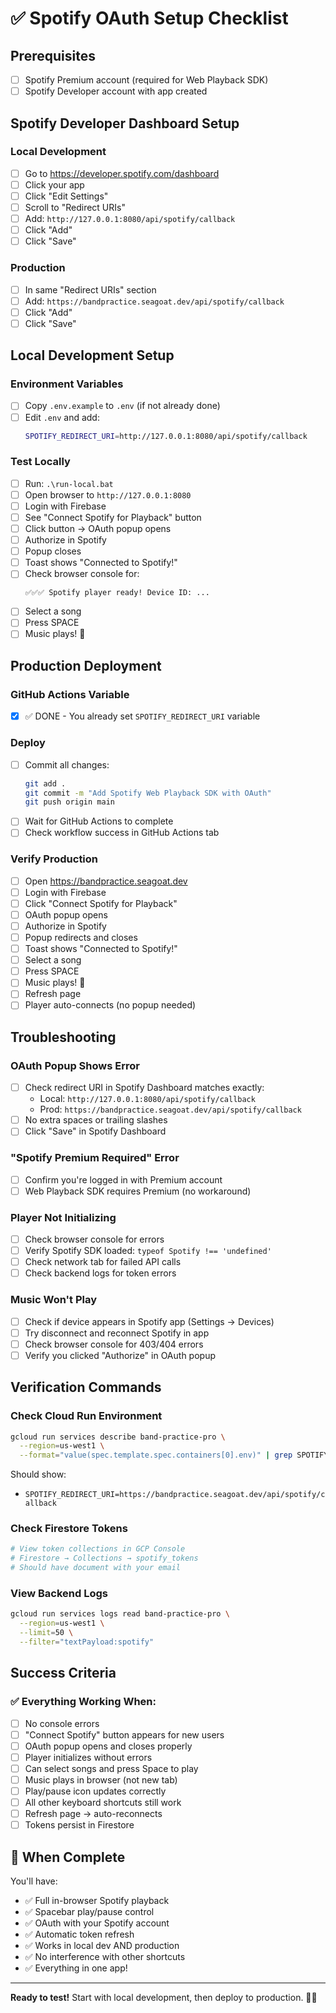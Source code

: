 # ✅ Spotify OAuth Setup Checklist

## Prerequisites

- [ ] Spotify Premium account (required for Web Playback SDK)
- [ ] Spotify Developer account with app created

## Spotify Developer Dashboard Setup

### Local Development

- [ ] Go to https://developer.spotify.com/dashboard
- [ ] Click your app
- [ ] Click "Edit Settings"
- [ ] Scroll to "Redirect URIs"
- [ ] Add: `http://127.0.0.1:8080/api/spotify/callback`
- [ ] Click "Add"
- [ ] Click "Save"

### Production

- [ ] In same "Redirect URIs" section
- [ ] Add: `https://bandpractice.seagoat.dev/api/spotify/callback`
- [ ] Click "Add"
- [ ] Click "Save"

## Local Development Setup

### Environment Variables

- [ ] Copy `.env.example` to `.env` (if not already done)
- [ ] Edit `.env` and add:
  ```bash
  SPOTIFY_REDIRECT_URI=http://127.0.0.1:8080/api/spotify/callback
  ```

### Test Locally

- [ ] Run: `.\run-local.bat`
- [ ] Open browser to `http://127.0.0.1:8080`
- [ ] Login with Firebase
- [ ] See "Connect Spotify for Playback" button
- [ ] Click button → OAuth popup opens
- [ ] Authorize in Spotify
- [ ] Popup closes
- [ ] Toast shows "Connected to Spotify!"
- [ ] Check browser console for:
  ```
  ✅✅✅ Spotify player ready! Device ID: ...
  ```
- [ ] Select a song
- [ ] Press SPACE
- [ ] Music plays! 🎵

## Production Deployment

### GitHub Actions Variable

- [x] ✅ DONE - You already set `SPOTIFY_REDIRECT_URI` variable

### Deploy

- [ ] Commit all changes:
  ```bash
  git add .
  git commit -m "Add Spotify Web Playback SDK with OAuth"
  git push origin main
  ```
- [ ] Wait for GitHub Actions to complete
- [ ] Check workflow success in GitHub Actions tab

### Verify Production

- [ ] Open https://bandpractice.seagoat.dev
- [ ] Login with Firebase
- [ ] Click "Connect Spotify for Playback"
- [ ] OAuth popup opens
- [ ] Authorize in Spotify
- [ ] Popup redirects and closes
- [ ] Toast shows "Connected to Spotify!"
- [ ] Select a song
- [ ] Press SPACE
- [ ] Music plays! 🎵
- [ ] Refresh page
- [ ] Player auto-connects (no popup needed)

## Troubleshooting

### OAuth Popup Shows Error

- [ ] Check redirect URI in Spotify Dashboard matches exactly:
  - Local: `http://127.0.0.1:8080/api/spotify/callback`
  - Prod: `https://bandpractice.seagoat.dev/api/spotify/callback`
- [ ] No extra spaces or trailing slashes
- [ ] Click "Save" in Spotify Dashboard

### "Spotify Premium Required" Error

- [ ] Confirm you're logged in with Premium account
- [ ] Web Playback SDK requires Premium (no workaround)

### Player Not Initializing

- [ ] Check browser console for errors
- [ ] Verify Spotify SDK loaded: `typeof Spotify !== 'undefined'`
- [ ] Check network tab for failed API calls
- [ ] Check backend logs for token errors

### Music Won't Play

- [ ] Check if device appears in Spotify app (Settings → Devices)
- [ ] Try disconnect and reconnect Spotify in app
- [ ] Check browser console for 403/404 errors
- [ ] Verify you clicked "Authorize" in OAuth popup

## Verification Commands

### Check Cloud Run Environment

```bash
gcloud run services describe band-practice-pro \
  --region=us-west1 \
  --format="value(spec.template.spec.containers[0].env)" | grep SPOTIFY
```

Should show:

- `SPOTIFY_REDIRECT_URI=https://bandpractice.seagoat.dev/api/spotify/callback`

### Check Firestore Tokens

```bash
# View token collections in GCP Console
# Firestore → Collections → spotify_tokens
# Should have document with your email
```

### View Backend Logs

```bash
gcloud run services logs read band-practice-pro \
  --region=us-west1 \
  --limit=50 \
  --filter="textPayload:spotify"
```

## Success Criteria

### ✅ Everything Working When:

- [ ] No console errors
- [ ] "Connect Spotify" button appears for new users
- [ ] OAuth popup opens and closes properly
- [ ] Player initializes without errors
- [ ] Can select songs and press Space to play
- [ ] Music plays in browser (not new tab)
- [ ] Play/pause icon updates correctly
- [ ] All other keyboard shortcuts still work
- [ ] Refresh page → auto-reconnects
- [ ] Tokens persist in Firestore

## 🎉 When Complete

You'll have:

- ✅ Full in-browser Spotify playback
- ✅ Spacebar play/pause control
- ✅ OAuth with your Spotify account
- ✅ Automatic token refresh
- ✅ Works in local dev AND production
- ✅ No interference with other shortcuts
- ✅ Everything in one app!

---

**Ready to test!** Start with local development, then deploy to production. 🎸🔥
